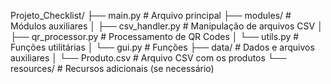 Projeto_Checklist/
├── main.py                  # Arquivo principal
├── modules/                 # Módulos auxiliares
│   ├── csv_handler.py       # Manipulação de arquivos CSV
│   ├── qr_processor.py      # Processamento de QR Codes
│   └── utils.py             # Funções utilitárias
│   └── gui.py               # Funções 
├── data/                    # Dados e arquivos auxiliares
│   └── Produto.csv          # Arquivo CSV com os produtos
└── resources/               # Recursos adicionais (se necessário)